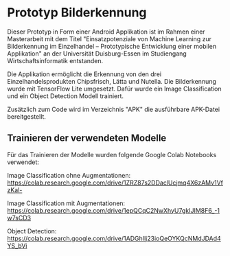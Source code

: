 # Prototyp Bilderkennung

Dieser Prototyp in Form einer Android Applikation ist im Rahmen einer Masterarbeit mit dem Titel "Einsatzpotenziale von Machine Learning zur Bilderkennung im Einzelhandel – Prototypische Entwicklung einer mobilen Applikation" an der Universität Duisburg-Essen im Studiengang Wirtschaftsinformatik entstanden.

Die Applikation ermöglicht die Erkennung von den drei Einzelhandelsprodukten Chipsfrisch, Lätta und Nutella.
Die Bilderkennung wurde mit TensorFlow Lite umgesetzt. Dafür wurde ein Image Classification und ein Object Detection Modell trainiert.

Zusätzlich zum Code wird im Verzeichnis "APK" die ausführbare APK-Datei bereitgestellt.

## Trainieren der verwendeten Modelle

Für das Trainieren der Modelle wurden folgende Google Colab Notebooks verwendet:

Image Classification ohne Augmentationen: https://colab.research.google.com/drive/1ZRZ87s2DDaclUcjmq4X6zAMv1VfzKal-

Image Classification mit Augmentationen: https://colab.research.google.com/drive/1epQCqC2NwXhyU7gkIJIM8F6_-1w7sCD3

Object Detection: https://colab.research.google.com/drive/1ADGhIlj23ioQeOYKQcNMdJDAd4YS_bVi
